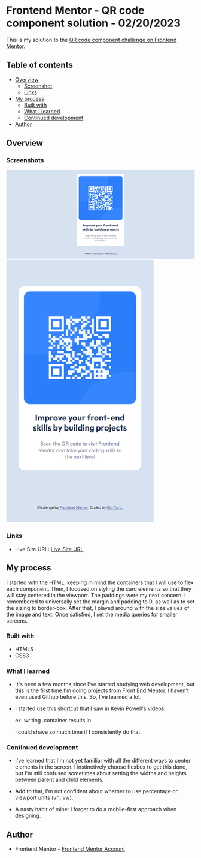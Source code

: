 # Frontend Mentor - QR code component solution - 02/20/2023

This is my solution to the [QR code component challenge on Frontend Mentor](https://www.frontendmentor.io/challenges/qr-code-component-iux_sIO_H).

## Table of contents

- [Overview](#overview)
  - [Screenshot](#screenshot)
  - [Links](#links)
- [My process](#my-process)
  - [Built with](#built-with)
  - [What I learned](#what-i-learned)
  - [Continued development](#continued-development)
- [Author](#author)

## Overview

### Screenshots

![Desktop Screenshot](images/screenshot-desktop.png)
![Mobile Screenshot](images/screenshot-mobile.png)

### Links

- Live Site URL: [Live Site URL](https://gc5-qrcomponent.netlify.app)

## My process

I started with the HTML, keeping in mind the containers that I will use to flex each component.
Then, I focused on styling the card elements so that they will stay centered in the viewport. The paddings were my next concern. I remembered to universally set the margin and padding to 0, as well as to set the sizing to border-box. After that, I played around with the size values of the image and text. Once satisfied, I set the media queries for smaller screens.

### Built with

- HTML5
- CSS3

### What I learned

- It's been a few months since I've started studying web development, but this is the first time I'm doing projects from Front End Mentor. I haven't even used Github before this. So, I've learned a lot.

- I started use this shortcut that I saw in Kevin Powell's videos:

  ex. writing .container results in <div class="container"></div>

  I could shave so much time if I consistently do that.

### Continued development

- I've learned that I'm not yet familiar with all the different ways to center elements in the screen. I instinctively choose flexbox to get this done, but I'm still confused sometimes about setting the widths and heights between parent and child elements.

- Add to that, I'm not confident about whether to use percentage or viewport units (vh, vw).

- A nasty habit of mine: I forget to do a mobile-first approach when designing.

## Author

- Frontend Mentor - [Frontend Mentor Account](https://www.frontendmentor.io/profile/GioCura)
